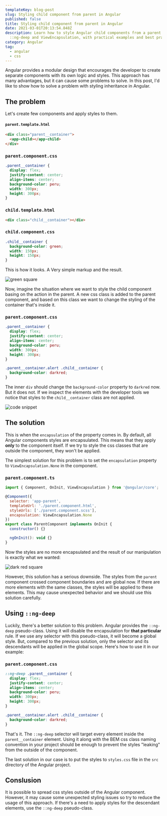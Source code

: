 ```yaml
---
templateKey: blog-post
slug: Styling child component from parent in Angular
published: false
title: Styling child component from parent in Angular
date: 2021-03-01T20:13:54.848Z
description: Learn how to style Angular child components from a parent using
  ::ng-deep and ViewEncapsulation, with practical examples and best practices.
category: Angular
tag:
  - angular
  - css
---
```

Angular provides a modular design that encourages the developer to create separate components with its own logic and styles. This approach has many advantages, but it can cause some problems to solve. In this post, I'd like to show how to solve a problem with styling inheritance in Angular.

## The problem

Let's create few components and apply styles to them.

#### `parent.template.html`

```html
<div class="parent__container">
  <app-child></app-child>
</div>
```

### `parent.component.css`

```css
.parent__container {
  display: flex;
  justify-content: center;
  align-items: center;
  background-color: peru;
  width: 300px;
  height: 300px;
}
```

### `child.template.html`

```html
<div class="child__container"></div>
```

### `child.component.css`

```css
.child__container {
  background-color: green;
  width: 150px;
  height: 150px;
}
```

This is how it looks. A Very simple markup and the result.

![green square](/assets/angular_encapsulation_1.png)

Now, imagine the situation where we want to style the child component basing on the action in the parent. A new css class is added to the parent component, and based on this class we want to change the styling of the container that's inside it.

### `parent.component.css`

```css
.parent__container {
  display: flex;
  justify-content: center;
  align-items: center;
  background-color: peru;
  width: 300px;
  height: 300px;
}

.parent__container.alert .child__container {
  background-color: darkred;
}
```

The inner `div` should change the `background-color` property to `darkred` now. But it does not. If we inspect the elements with the developer tools we notice that styles to the `child__container` class are not applied.

![code snippet](/assets/angular_encapsulation_2.png)

## The solution

This is when the `encapsulation` of the property comes in. By default, all Angular components styles are encapsulated. This means that they apply **only** to the component itself. If we try to style the css classes that are outside the component, they won't be applied. 

The simplest solution for this problem is to set the `encapsulation` property to `ViewEncapsulation.None` in the component.

### `parent.component.ts`

```javascript
import { Component, OnInit, ViewEncapsulation } from '@angular/core';

@Component({
  selector: 'app-parent',
  templateUrl: './parent.component.html',
  styleUrls: ['./parent.component.scss'],
  encapsulation: ViewEncapsulation.None
})
export class ParentComponent implements OnInit {
  constructor() {}

  ngOnInit(): void {}
}
```

Now the styles are no more encapsulated and the result of our manipulation is exactly what we wanted:

![dark red square](/assets/angular_encapsulation_3..png)

However, this solution has a serious downside. The styles from the `parent` component crossed component boundaries and are global now. If there are more elements with the same classes, the styles will be applied to these elements. This may cause unexpected behavior and we should use this solution carefully.

## Using `::ng-deep`

Luckily, there's a better solution to this problem. Angular provides the `::ng-deep` pseudo-class. Using it will disable the encapsulation for **that particular** rule. If we use any selector with this pseudo-class, it will become a global style. But, compared to the previous solution, only the selector and its descendants will be applied in the global scope. 
Here's how to use it in our example:

### `parent.component.css`

```css
::ng-deep .parent__container {
  display: flex;
  justify-content: center;
  align-items: center;
  background-color: peru;
  width: 300px;
  height: 300px;
}

.parent__container.alert .child__container {
  background-color: darkred;
}
```

That's it. The `::ng-deep` selector will target every element inside the `parent__container` element. Using it along with the BEM css class naming convention in your project should be enough to prevent the styles "leaking" from the outside of the component. 

The last solution in our case is to put the styles to `styles.css` file in the `src` directory of the Angular project.

## Conslusion

It is possible to spread css styles outside of the Angular component. However, it may cause some unexpected styling issues so try to reduce the usage of this approach. If there's a need to apply styles for the descendant elements, use the `::ng-deep` pseudo-class.
